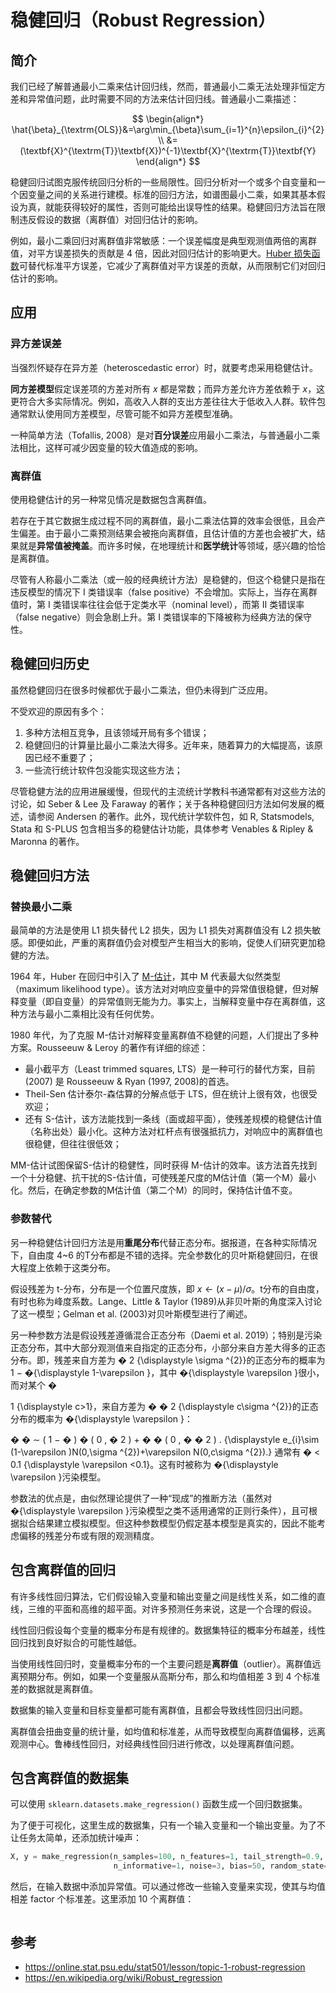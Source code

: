 # 稳健回归（Robust Regression）

## 简介

我们已经了解普通最小二乘来估计回归线，然而，普通最小二乘无法处理非恒定方差和异常值问题，此时需要不同的方法来估计回归线。普通最小二乘描述：

$$
\begin{align*} \hat{\beta}_{\textrm{OLS}}&=\arg\min_{\beta}\sum_{i=1}^{n}\epsilon_{i}^{2} \\ &=(\textbf{X}^{\textrm{T}}\textbf{X})^{-1}\textbf{X}^{\textrm{T}}\textbf{Y} \end{align*}
$$

稳健回归试图克服传统回归分析的一些局限性。回归分析对一个或多个自变量和一个因变量之间的关系进行建模。标准的回归方法，如谱图最小二乘，如果其基本假设为真，就能获得较好的属性，否则可能给出误导性的结果。稳健回归方法旨在限制违反假设的数据（离群值）对回归估计的影响。

例如，最小二乘回归对离群值非常敏感：一个误差幅度是典型观测值两倍的离群值，对平方误差损失的贡献是 4 倍，因此对回归估计的影响更大。[Huber 损失函数](https://en.wikipedia.org/wiki/Huber_loss)可替代标准平方误差，它减少了离群值对平方误差的贡献，从而限制它们对回归估计的影响。

## 应用

### 异方差误差

当强烈怀疑存在异方差（heteroscedastic error）时，就要考虑采用稳健估计。

**同方差模型**假定误差项的方差对所有 $x$ 都是常数；而异方差允许方差依赖于 $x$，这更符合大多实际情况。例如，高收入人群的支出方差往往大于低收入人群。软件包通常默认使用同方差模型，尽管可能不如异方差模型准确。

一种简单方法（Tofallis, 2008）是对**百分误差**应用最小二乘法，与普通最小二乘法相比，这样可减少因变量的较大值造成的影响。

### 离群值

使用稳健估计的另一种常见情况是数据包含离群值。

若存在于其它数据生成过程不同的离群值，最小二乘法估算的效率会很低，且会产生偏差。由于最小二乘预测结果会被拖向离群值，且估计值的方差也会被扩大，结果就是**异常值被掩盖**。而许多时候，在地理统计和**医学统计**等领域，感兴趣的恰恰是离群值。

尽管有人称最小二乘法（或一般的经典统计方法）是稳健的，但这个稳健只是指在违反模型的情况下 I 类错误率（false positive）不会增加。实际上，当存在离群值时，第 I 类错误率往往会低于定类水平（nominal level），而第 II 类错误率（false negative）则会急剧上升。第 I 类错误率的下降被称为经典方法的保守性。

## 稳健回归历史

虽然稳健回归在很多时候都优于最小二乘法，但仍未得到广泛应用。

不受欢迎的原因有多个：

1. 多种方法相互竞争，且该领域开局有多个错误；
2. 稳健回归的计算量比最小二乘法大得多。近年来，随着算力的大幅提高，该原因已经不重要了；
3. 一些流行统计软件包没能实现这些方法；

尽管稳健方法的应用进展缓慢，但现代的主流统计学教科书通常都有对这些方法的讨论，如 Seber & Lee 及 Faraway 的著作；关于各种稳健回归方法如何发展的概述，请参阅 Andersen 的著作。此外，现代统计学软件包，如 R, Statsmodels, Stata 和 S-PLUS 包含相当多的稳健估计功能，具体参考 Venables & Ripley & Maronna 的著作。

## 稳健回归方法

### 替换最小二乘

最简单的方法是使用 L1 损失替代 L2 损失，因为 L1 损失对离群值没有 L2 损失敏感。即便如此，严重的离群值仍会对模型产生相当大的影响，促使人们研究更加稳健的方法。

1964 年，Huber 在回归中引入了 [M-估计](https://en.wikipedia.org/wiki/M-estimator)，其中 M 代表最大似然类型（maximum likelihood type）。该方法对对响应变量中的异常值很稳健，但对解释变量（即自变量）的异常值则无能为力。事实上，当解释变量中存在离群值，这种方法与最小二乘相比没有任何优势。

1980 年代，为了克服 M-估计对解释变量离群值不稳健的问题，人们提出了多种方案。Rousseeuw & Leroy 的著作有详细的综述：

- 最小截平方（Least trimmed squares, LTS）是一种可行的替代方案，目前 (2007) 是 Rousseeuw & Ryan (1997, 2008)的首选。
- Theil-Sen 估计泰尔-森估算的分解点低于 LTS，但在统计上很有效，也很受欢迎；
- 还有 S-估计，该方法能找到一条线（面或超平面），使残差规模的稳健估计值（名称出处）最小化。这种方法对杠杆点有很强抵抗力，对响应中的离群值也很稳健，但往往很低效；

MM-估计试图保留S-估计的稳健性，同时获得 M-估计的效率。该方法首先找到一个十分稳健、抗干扰的S-估计值，可使残差尺度的M估计值（第一个M）最小化。然后，在确定参数的M估计值（第二个M）的同时，保持估计值不变。

### 参数替代

另一种稳健估计回归方法是用**重尾分布**代替正态分布。据报道，在各种实际情况下，自由度 4~6 的T分布都是不错的选择。完全参数化的贝叶斯稳健回归，在很大程度上依赖于这类分布。

假设残差为 t-分布，分布是一个位置尺度族，即 $x\leftarrow (x-\mu)/\sigma$。t分布的自由度，有时也称为峰度系数。Lange、Little & Taylor (1989)从非贝叶斯的角度深入讨论了这一模型；Gelman et al. (2003)对贝叶斯模型进行了阐述。

另一种参数方法是假设残差遵循混合正态分布（Daemi et al. 2019）；特别是污染正态分布，其中大部分观测值来自指定的正态分布，小部分来自方差大得多的正态分布。即，残差来自方差为
�
2
{\displaystyle \sigma ^{2}}的正态分布的概率为
1
−
�{\displaystyle 1-\varepsilon }，其中
�{\displaystyle \varepsilon }很小，而对某个
�
>
1
{\displaystyle c>1}，来自方差为
�
�
2
{\displaystyle c\sigma ^{2}}的正态分布的概率为
�{\displaystyle \varepsilon }：

�
�
∼
(
1
−
�
)
�
(
0
,
�
2
)
+
�
�
(
0
,
�
�
2
)
.
{\displaystyle e_{i}\sim (1-\varepsilon )N(0,\sigma ^{2})+\varepsilon N(0,c\sigma ^{2}).}
通常有
�
<
0.1
{\displaystyle \varepsilon <0.1}。这有时被称为
�{\displaystyle \varepsilon }污染模型。

参数法的优点是，由似然理论提供了一种“现成”的推断方法（虽然对
�{\displaystyle \varepsilon }污染模型之类不适用通常的正则行条件），且可根据拟合结果建立模拟模型。但这种参数模型仍假定基本模型是真实的，因此不能考虑偏移的残差分布或有限的观测精度。

## 包含离群值的回归

有许多线性回归算法，它们假设输入变量和输出变量之间是线性关系，如二维的直线，三维的平面和高维的超平面。对许多预测任务来说，这是一个合理的假设。

线性回归假设每个变量的概率分布是有规律的。数据集特征的概率分布越差，线性回归找到良好拟合的可能性越低。

当使用线性回归时，变量概率分布的一个主要问题是**离群值**（outlier）。离群值远离预期分布。例如，如果一个变量服从高斯分布，那么和均值相差 3 到 4 个标准差的数据就是离群值。

数据集的输入变量和目标变量都可能有离群值，且都会导致线性回归出问题。

离群值会扭曲变量的统计量，如均值和标准差，从而导致模型向离群值偏移，远离观测中心。鲁棒线性回归，对经典线性回归进行修改，以处理离群值问题。

## 包含离群值的数据集

可以使用 `sklearn.datasets.make_regression()` 函数生成一个回归数据集。

为了便于可视化，这里生成的数据集，只有一个输入变量和一个输出变量。为了不让任务太简单，还添加统计噪声：

```python
X, y = make_regression(n_samples=100, n_features=1, tail_strength=0.9, effective_rank=1,
                       n_informative=1, noise=3, bias=50, random_state=1)
```

然后，在输入数据中添加异常值。可以通过修改一些输入变量来实现，使其与均值相差 factor 个标准差。这里添加 10 个离群值：

```python

```

## 参考

- https://online.stat.psu.edu/stat501/lesson/topic-1-robust-regression
- https://en.wikipedia.org/wiki/Robust_regression